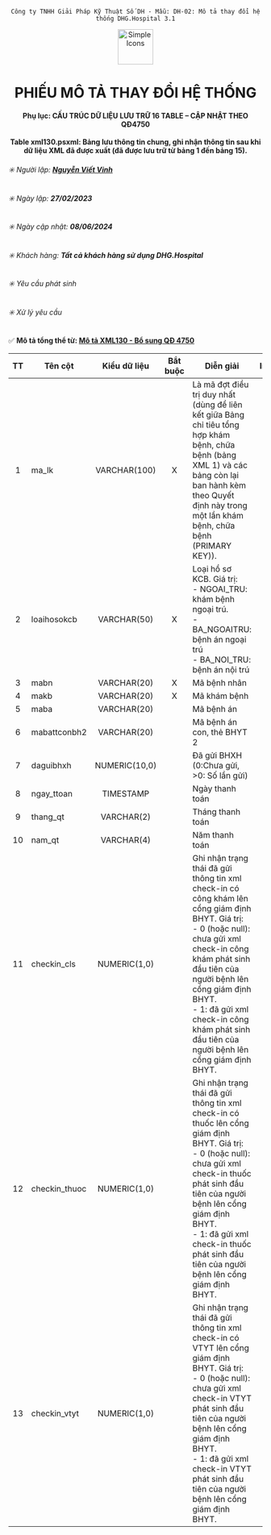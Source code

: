 <div align="center">

`Công ty TNHH Giải Pháp Kỹ Thuật Số DH - Mẫu: DH-02: Mô tả thay đổi hệ thống DHG.Hospital 3.1`

</div>

<div align="center">
  <img src="https://raw.githubusercontent.com/dh-hos/dhg.hospitalprinter/main/Deploy_Tools/Logo.ico" alt="Simple Icons" width=70>
  <h1>PHIẾU MÔ TẢ THAY ĐỔI HỆ THỐNG</h1>  
</div>
<div align="center">

#### Phụ lục: CẤU TRÚC DỮ LIỆU LƯU TRỮ 16 TABLE – CẬP NHẬT THEO QĐ4750
**Table xml130.psxml: Bảng lưu thông tin chung, ghi nhận thông tin sau khi dữ liệu XML đã được xuất (đã được lưu trữ từ bảng 1 đến bảng 15).**

</div>

###### :eight_spoked_asterisk: Người lập: [**Nguyễn Viết Vinh**](https://github.com/vinh-dh)
###### :eight_spoked_asterisk: Ngày lập: **27/02/2023**
###### :eight_spoked_asterisk: Ngày cập nhật: **08/06/2024**
###### :eight_spoked_asterisk: Khách hàng: **Tất cả khách hàng sử dụng DHG.Hospital**
###### :eight_spoked_asterisk: Yêu cầu phát sinh
###### :eight_spoked_asterisk: Xử lý yêu cầu

:white_check_mark: **Mô tả tổng thể từ: [Mô tả XML130 - Bổ sung QĐ 4750](https://github.com/dh-hos/Mo-ta-he-thong/blob/main/XML130/QD4570/M%C3%B4%20t%E1%BA%A3%20XML130%20-%20B%E1%BB%95%20sung%20Q%C4%90%204750.md)**

|TT|Tên cột|Kiểu dữ liệu|Bắt buộc|Diễn giải|Index|Ghi chú|
|:-------:|-------|:-------:|:-------:|-------|:-------:|-------|
|1|ma_lk|VARCHAR(100)|X|Là mã đợt điều trị duy nhất (dùng để liên kết giữa Bảng chỉ tiêu tổng hợp khám bệnh, chữa bệnh (bảng XML 1) và các bảng còn lại ban hành kèm theo Quyết định này trong một lần khám bệnh, chữa bệnh (PRIMARY KEY)).|X|Như 4210|
|2|loaihosokcb|VARCHAR(50)|X|Loại hồ sơ KCB. Giá trị:<br/>- NGOAI_TRU: khám bệnh ngoại trú.<br/>- BA_NGOAITRU: bệnh án ngoại trú<br/>- BA_NOI_TRU: bệnh án nội trú|X||
|3|mabn|VARCHAR(20)|X|Mã bệnh nhân|X||
|4|makb|VARCHAR(20)|X|Mã khám bệnh|X||
|5|maba|VARCHAR(20)||Mã bệnh án|||
|6|mabattconbh2|VARCHAR(20)||Mã bệnh án con, thẻ BHYT 2|||
|7|daguibhxh|NUMERIC(10,0)||Đã gửi BHXH (0:Chưa gửi, >0: Số lần gửi)|||
|8|ngay_ttoan|TIMESTAMP||Ngày thanh toán|||
|9|thang_qt|VARCHAR(2)||Tháng thanh toán|||
|10|nam_qt|VARCHAR(4)||Năm thanh toán|||
|11|checkin_cls|NUMERIC(1,0)||Ghi nhận trạng thái đã gửi thông tin xml check-in có công khám lên cổng giám định BHYT. Giá trị:<br/>- 0 (hoặc null): chưa gửi xml check-in công khám phát sinh đầu tiên của người bệnh lên cổng giám định BHYT.<br/>- 1: đã gửi xml check-in công khám phát sinh đầu tiên của người bệnh lên cổng giám định BHYT.|||
|12|checkin_thuoc|NUMERIC(1,0)||Ghi nhận trạng thái đã gửi thông tin xml check-in có thuốc lên cổng giám định BHYT. Giá trị:<br/>- 0 (hoặc null): chưa gửi xml check-in thuốc phát sinh đầu tiên của người bệnh lên cổng giám định BHYT.<br/>- 1: đã gửi xml check-in thuốc phát sinh đầu tiên của người bệnh lên cổng giám định BHYT.|||
|13|checkin_vtyt|NUMERIC(1,0)||Ghi nhận trạng thái đã gửi thông tin xml check-in có VTYT lên cổng giám định BHYT. Giá trị:<br/>- 0 (hoặc null): chưa gửi xml check-in VTYT phát sinh đầu tiên của người bệnh lên cổng giám định BHYT.<br/>- 1: đã gửi xml check-in VTYT phát sinh đầu tiên của người bệnh lên cổng giám định BHYT.|||
